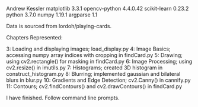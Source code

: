 Andrew Kessler
matplotlib 3.3.1
opencv-python 4.4.0.42
scikit-learn 0.23.2
python 3.7.0
numpy 1.19.1
argparse 1.1


Data is sourced from lordoh/playing-cards.


Chapters Represented:

3: Loading and displaying images; load_display.py
4: Image Basics; accessing numpy array indices with cropping in findCard.py
5: Drawing; using cv2.rectangle() for masking in findCard.py
6: Image Processing; using cv2.resize() in imutils.py
7: Histograms; created 3D histogram in construct_histogram.py
8: Blurring; implemented gaussian and bilateral blurs in blur.py
10: Gradients and Edge Detection; cv2.Canny() in cannify.py
11: Contours; cv2.findContours() and cv2.drawContours() in findCard.py


I have finished. Follow command line prompts.
